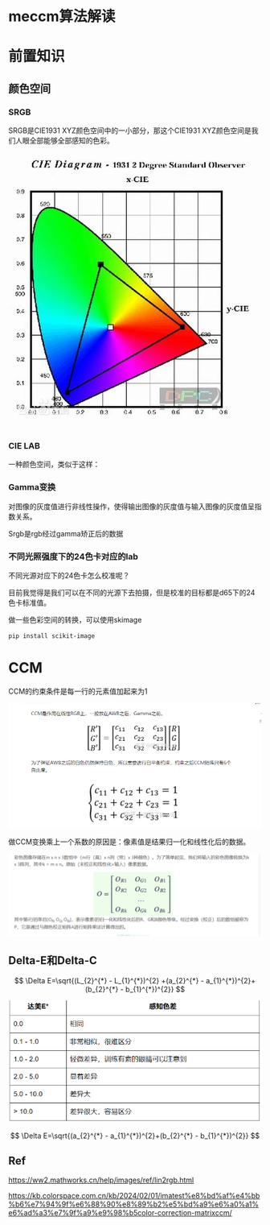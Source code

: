 # meccm算法解读

# 前置知识

## 颜色空间

### SRGB

SRGB是CIE1931 XYZ颜色空间中的一小部分，那这个CIE1931 XYZ颜色空间是我们人眼全部能够全部感知的色彩。

![](./src/SRGB色域.png)

### CIE LAB

一种颜色空间，类似于这样：


### Gamma变换
对图像的灰度值进行非线性操作，使得输出图像的灰度值与输入图像的灰度值呈指数关系。

Srgb是rgb经过gamma矫正后的数据


### 不同光照强度下的24色卡对应的lab
不同光源对应下的24色卡怎么校准呢？

目前我觉得是我们可以在不同的光源下去拍摄，但是校准的目标都是d65下的24色卡标准值。

做一些色彩空间的转换，可以使用skimage

```shell
pip install scikit-image
```


# CCM

CCM的约束条件是每一行的元素值加起来为1

![](./src/ccm矩阵约束条件.png)

做CCM变换乘上一个系数的原因是：像素值是结果归一化和线性化后的数据。

![](./src/ccm颜色矩阵为什么要乘上系数.png)

## Delta-E和Delta-C

$$
\Delta E=\sqrt{(L_{2}^{*} - L_{1}^{*})^{2} +(a_{2}^{*} - a_{1}^{*})^{2}+(b_{2}^{*} - b_{1}^{*})^{2}} 
$$

![](./src/delta-e范围.png)

$$
\Delta E=\sqrt{(a_{2}^{*} - a_{1}^{*})^{2}+(b_{2}^{*} - b_{1}^{*})^{2}} 
$$


## Ref
https://ww2.mathworks.cn/help/images/ref/lin2rgb.html

https://kb.colorspace.com.cn/kb/2024/02/01/imatest%e8%bd%af%e4%bb%b6%e7%94%9f%e6%88%90%e8%89%b2%e5%bd%a9%e6%a0%a1%e6%ad%a3%e7%9f%a9%e9%98%b5color-correction-matrixccm/